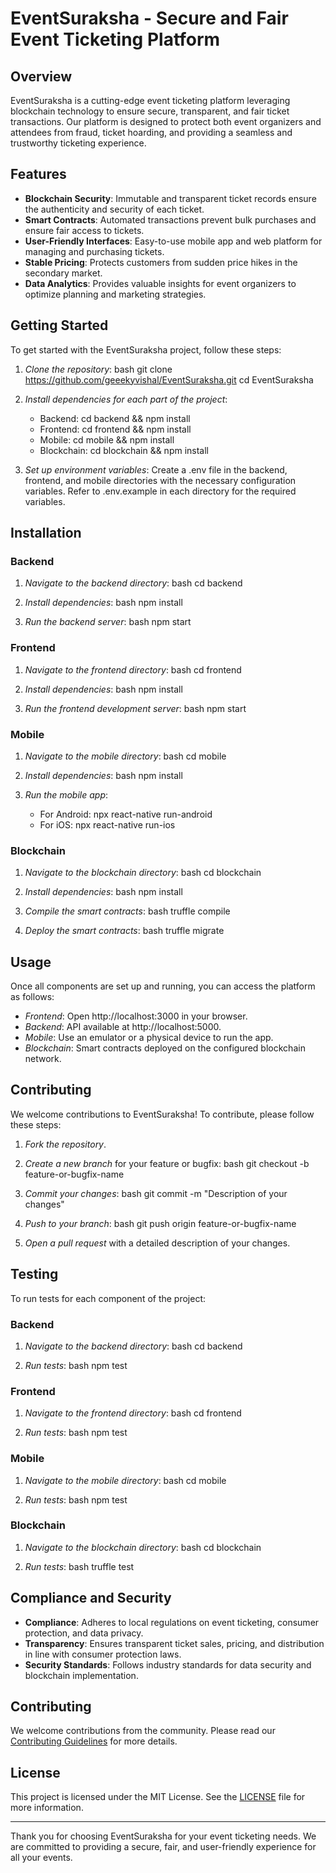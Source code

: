 
# EventSuraksha - Secure and Fair Event Ticketing Platform

## Overview
EventSuraksha is a cutting-edge event ticketing platform leveraging blockchain technology to ensure secure, transparent, and fair ticket transactions. Our platform is designed to protect both event organizers and attendees from fraud, ticket hoarding, and providing a seamless and trustworthy ticketing experience.

## Features
- **Blockchain Security**: Immutable and transparent ticket records ensure the authenticity and security of each ticket.
- **Smart Contracts**: Automated transactions prevent bulk purchases and ensure fair access to tickets.
- **User-Friendly Interfaces**: Easy-to-use mobile app and web platform for managing and purchasing tickets.
- **Stable Pricing**: Protects customers from sudden price hikes in the secondary market.
- **Data Analytics**: Provides valuable insights for event organizers to optimize planning and marketing strategies.

## Getting Started

To get started with the EventSuraksha project, follow these steps:

1. *Clone the repository*:
   bash
   git clone https://github.com/geeekyvishal/EventSuraksha.git
   cd EventSuraksha
   

2. *Install dependencies for each part of the project*:
   - Backend: cd backend && npm install
   - Frontend: cd frontend && npm install
   - Mobile: cd mobile && npm install
   - Blockchain: cd blockchain && npm install

3. *Set up environment variables*:
   Create a .env file in the backend, frontend, and mobile directories with the necessary configuration variables. Refer to .env.example in each directory for the required variables.

## Installation

### Backend

1. *Navigate to the backend directory*:
   bash
   cd backend
   

2. *Install dependencies*:
   bash
   npm install
   

3. *Run the backend server*:
   bash
   npm start
   

### Frontend

1. *Navigate to the frontend directory*:
   bash
   cd frontend
   

2. *Install dependencies*:
   bash
   npm install
   

3. *Run the frontend development server*:
   bash
   npm start
   

### Mobile

1. *Navigate to the mobile directory*:
   bash
   cd mobile
   

2. *Install dependencies*:
   bash
   npm install
   

3. *Run the mobile app*:
   - For Android: npx react-native run-android
   - For iOS: npx react-native run-ios

### Blockchain

1. *Navigate to the blockchain directory*:
   bash
   cd blockchain
   

2. *Install dependencies*:
   bash
   npm install
   

3. *Compile the smart contracts*:
   bash
   truffle compile
   

4. *Deploy the smart contracts*:
   bash
   truffle migrate
   

## Usage

Once all components are set up and running, you can access the platform as follows:

- *Frontend*: Open http://localhost:3000 in your browser.
- *Backend*: API available at http://localhost:5000.
- *Mobile*: Use an emulator or a physical device to run the app.
- *Blockchain*: Smart contracts deployed on the configured blockchain network.

## Contributing

We welcome contributions to EventSuraksha! To contribute, please follow these steps:

1. *Fork the repository*.
2. *Create a new branch* for your feature or bugfix:
   bash
   git checkout -b feature-or-bugfix-name
   
3. *Commit your changes*:
   bash
   git commit -m "Description of your changes"
   
4. *Push to your branch*:
   bash
   git push origin feature-or-bugfix-name
   
5. *Open a pull request* with a detailed description of your changes.

## Testing

To run tests for each component of the project:

### Backend

1. *Navigate to the backend directory*:
   bash
   cd backend
   

2. *Run tests*:
   bash
   npm test
   

### Frontend

1. *Navigate to the frontend directory*:
   bash
   cd frontend
   

2. *Run tests*:
   bash
   npm test
   

### Mobile

1. *Navigate to the mobile directory*:
   bash
   cd mobile
   

2. *Run tests*:
   bash
   npm test
   

### Blockchain

1. *Navigate to the blockchain directory*:
   bash
   cd blockchain
   

2. *Run tests*:
   bash
   truffle test


## Compliance and Security
- **Compliance**: Adheres to local regulations on event ticketing, consumer protection, and data privacy.
- **Transparency**: Ensures transparent ticket sales, pricing, and distribution in line with consumer protection laws.
- **Security Standards**: Follows industry standards for data security and blockchain implementation.


## Contributing
We welcome contributions from the community. Please read our [Contributing Guidelines](CONTRIBUTING.md) for more details.

## License
This project is licensed under the MIT License. See the [LICENSE](LICENSE) file for more information.

---

Thank you for choosing EventSuraksha for your event ticketing needs. We are committed to providing a secure, fair, and user-friendly experience for all your events.


